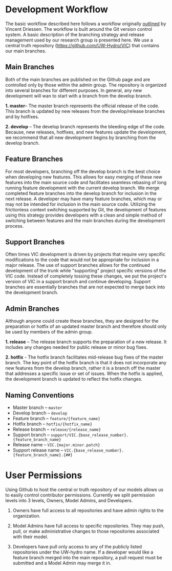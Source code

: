 # Development Workflow
The basic workflow described here follows a workflow originally [outlined](http://nvie.com/posts/a-successful-git-branching-model/) by Vincent Driessen.  The workflow is built around the Git version control system.  A basic description of the branching strategy and release management used by our research group is presented here.  We use a central truth repository (https://github.com/UW-Hydro/VIC) that contains our main branches.

## Main Branches
Both of the main branches are published on the Github page and are controlled only by those within the admin group.  The repository is organized into several branches for different purposes.  In general, any new development will wan to start with a branch from the develop branch.

**1. master**– The master branch represents the official release of the code.  This branch is updated by new releases from the develop/release branches and by hotfixes.

**2. develop** – The develop branch represents the bleeding edge of the code.  Because, new releases, hotfixes, and new features update the development, we recommend that all new development begins by branching from the develop branch.
## Feature Branches
For most developers, branching off the develop branch is the best choice when developing new features.  This allows for easy merging of these new features into the main source code and facilitates seamless rebasing of long running feature development with the current develop branch.   We merge completed feature branches into the develop branch for inclusion in the next release.   A developer may have many feature branches, which may or may not be intended for inclusion in the main source code.  Utilizing the frictionless context switching supported by Git, the development of features using this strategy provides developers with a clean and simple method of switching between features and the main branches during the development process.

## Support Branches
Often times VIC development is driven by projects that require very specific modifications to the code that would not be appropriate for inclusion in a major release.  The use of support branches allows for the continued development of the trunk while "supporting" project specific versions of the VIC code.  Instead of completely tossing these changes, we put the project's version of VIC in a support branch and continue developing.  Support branches are essentially branches that are not expected to merge back into the development branch.

## Admin Branches
Although anyone could create these branches, they are designed for the preparation or hotfix of an updated master branch and therefore should only be used by members of the admin group.

**1. release** – The release branch supports the preparation of a new release.  It includes any changes needed for public release or minor bug fixes.

**2. hotfix** -  The hotfix branch facilitates mid-release bug fixes of the master branch.  The key point of the hotfix branch is that it does not incorporate any new features from the develop branch, rather it is a branch off the master that addresses a specific issue or set of issues.  When the hotfix is applied, the development branch is updated to reflect the hotfix changes.

## Naming Conventions
* Master branch – `master`
* Develop branch – `develop`
* Feature branch – `feature/{feature_name}`
* Hotfix branch – `hotfix/{hotfix_name}`
* Release branch – `release/{release_name}`
* Support branch – `support/VIC.{base_release_number}.{feature_branch_name}`
* Release name – `VIC.{major.minor.patch}`
* Support release name – `VIC.{base_release_number}.{feature_branch_name}.{##}`

# User Permissions
Using Github to host the central or truth repository of our models allows us to easily control contributor permissions.  Currently we split permission levels into 3 levels, Owners, Model Admins, and Developers.

1. Owners have full access to all repositories and have admin rights to the organization.

2. Model Admins have full access to specific repositories.  They may push, pull, or make administrative changes to those repositories associated with their model.

3. Developers have pull only access to any of the publicly listed repositories under the UW-hydro name.  If a developer would like a feature branch merged into the main repository, a pull request must be submitted and a Model Admin may merge it in.
